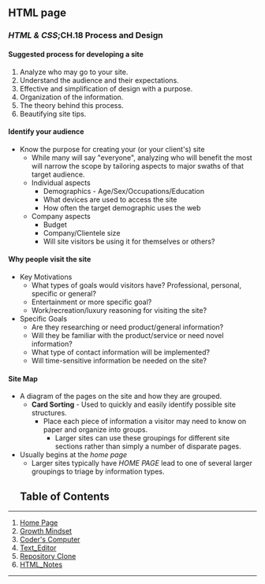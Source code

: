 ## HTML page

### *HTML & CSS*;CH.18 Process and Design

#### Suggested process for developing a site

1. Analyze who may go to your site.
1. Understand the audience and their expectations.
1. Effective and simplification of design with a purpose.
1. Organization of the information.
1. The theory behind this process.
1. Beautifying site tips.

#### Identify your audience
- Know the purpose for creating your (or your client's) site
  - While many will say "everyone", analyzing who will benefit the most will narrow the scope by tailoring aspects to major swaths of that target audience.
  - Individual aspects
    - Demographics - Age/Sex/Occupations/Education
    - What devices are used to access the site
    - How often the target demographic uses the web
  - Company aspects
    - Budget
    - Company/Clientele size
    - Will site visitors be using it for themselves or others?

#### Why people visit the site
- Key Motivations
  - What types of goals would visitors have? Professional, personal, specific or general?
  - Entertainment or more specific goal?
  - Work/recreation/luxury reasoning for visiting the site?
- Specific Goals
  - Are they researching or need product/general information?
  - Will they be familiar with the product/service or need novel information?
  - What type of contact information will be implemented?
  - Will time-sensitive information be needed on the site?

#### Site Map
- A diagram of the pages on the site and how they are grouped.
  - **Card Sorting** - Used to quickly and easily identify possible site structures.
    - Place each piece of information a visitor may need to know on paper and organize into groups.
      - Larger sites can use these groupings for different site sections rather than simply a number of disparate pages.
- Usually begins at the *home page*
  - Larger sites typically have *HOME PAGE* lead to one of several larger groupings to triage by information types.
  ## Table of Contents

***

1. [Home Page](/README.md)
1. [Growth Mindset](/Learning-Journal.md)
1. [Coder's Computer](/CODERS_COMPUTER.md)
1. [Text_Editor](/Text_Editors.md)
1. [Repository Clone](/GitClone.md)
1. [HTML_Notes](/HTML_Notes.md)

***
